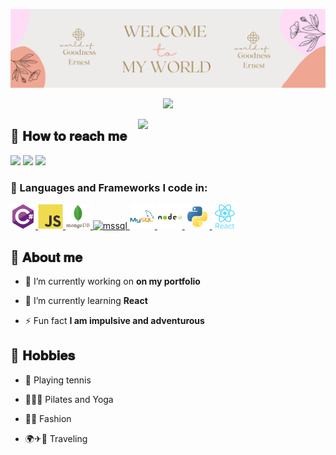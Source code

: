 <p align="center">
  <a href="https://github.com/goodnessernestt">
    <img src="https://raw.githubusercontent.com/goodnessernestt/forimagess/main/images/Pink%20and%20Tan%20Flowers%20Modern%20Artisan%20Business%20X-Frame%20Banner%20(1).png" alt="Goodness Ernest" /></a>
</p>

<p align="center">
  <img src="https://readme-typing-svg.demolab.com?font=Fira+Code&pause=1000&color=F78EE1&width=435&lines=Hi%2C+I'm+Goodness+;Computer+science+Major;Full-stack+web+and+app+developer;Tennis+player+and+fashion+enthusiast" /></ a>
</p>


<img align='right' src='https://img1.picmix.com/output/stamp/normal/7/2/2/9/189227_120b7.gif' width='300"'>

## 👥 𝐇𝐨𝐰 𝐭𝐨 𝐫𝐞𝐚𝐜𝐡 𝐦𝐞
<a href="mailto: goodycharles03@gmail.com">
<img src="https://img.shields.io/badge/-goodycharles03%40gmail.com-7B83EB?&style=for-the-badge&logo=Microsoft-outlook&logoColor=white" ></a>
<a href="https://instagram.com/gigihiven"><img src="https://img.shields.io/badge/gigihiven-%23E4405F.svg?&style=for-the-badge&logo=instagram&logoColor=white"></a>  <a href="https://www.linkedin.com/in/goodness-ernest-487518214/"><img src="https://img.shields.io/badge/goodness ernest-%230077B5.svg?&style=for-the-badge&logo=linkedin&logoColor=white"></a>
<br>

<h3 align="left"> 🧠 Languages and Frameworks I code in:</h3>
<p align="left"> <a href="https://www.w3schools.com/cs/" target="_blank" rel="noreferrer"> <img src="https://raw.githubusercontent.com/devicons/devicon/master/icons/csharp/csharp-original.svg" alt="csharp" width="40" height="40"/> </a> <a href="https://developer.mozilla.org/en-US/docs/Web/JavaScript" target="_blank" rel="noreferrer"> <img src="https://raw.githubusercontent.com/devicons/devicon/master/icons/javascript/javascript-original.svg" alt="javascript" width="40" height="40"/> </a> <a href="https://www.mongodb.com/" target="_blank" rel="noreferrer"> <img src="https://raw.githubusercontent.com/devicons/devicon/master/icons/mongodb/mongodb-original-wordmark.svg" alt="mongodb" width="40" height="40"/> </a> <a href="https://www.microsoft.com/en-us/sql-server" target="_blank" rel="noreferrer"> <img src="https://www.svgrepo.com/show/303229/microsoft-sql-server-logo.svg" alt="mssql" width="40" height="40"/> </a> <a href="https://www.mysql.com/" target="_blank" rel="noreferrer"> <img src="https://raw.githubusercontent.com/devicons/devicon/master/icons/mysql/mysql-original-wordmark.svg" alt="mysql" width="40" height="40"/> </a> <a href="https://nodejs.org" target="_blank" rel="noreferrer"> <img src="https://raw.githubusercontent.com/devicons/devicon/master/icons/nodejs/nodejs-original-wordmark.svg" alt="nodejs" width="40" height="40"/> </a> <a href="https://www.python.org" target="_blank" rel="noreferrer"> <img src="https://raw.githubusercontent.com/devicons/devicon/master/icons/python/python-original.svg" alt="python" width="40" height="40"/> </a> <a href="https://reactjs.org/" target="_blank" rel="noreferrer"> <img src="https://raw.githubusercontent.com/devicons/devicon/master/icons/react/react-original-wordmark.svg" alt="react" width="40" height="40"/> </a> </p>

## 💬 𝐀𝐛𝐨𝐮𝐭 𝐦𝐞

- 🔭 I’m currently working on **on my portfolio**

- 🌱 I’m currently learning **React**

- ⚡ Fun fact **I am impulsive and adventurous**

## 📅 𝐇𝐨𝐛𝐛𝐢𝐞𝐬

- 🎾 Playing tennis

- 🧘🏽‍♀️ Pilates and Yoga

- 💃🏽 Fashion 

- 🌍✈🧭 Traveling
